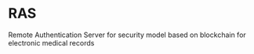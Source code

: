 # RAS
Remote Authentication Server for security model based on blockchain for electronic medical records

